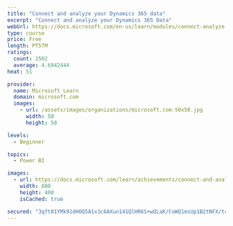 ```yaml
---
title: "Connect and analyze your Dynamics 365 data​"
excerpt: "Connect and analyze your Dynamics 365 Data​"
webUrl: https://docs.microsoft.com/en-us/learn/modules/connect-analyze-dynamics-365-data/
type: course
price: Free
length: PT57M
ratings:
  count: 2502
  average: 4.6942444
heat: 51

provider:
  name: Microsoft Learn
  domain: microsoft.com
  images:
    - url: /assets/images/organizations/microsoft.com-50x50.jpg
      width: 50
      height: 50

levels:
  - Beginner

topics:
  - Power BI

images:
  - url: https://docs.microsoft.com/learn/achievements/connect-and-analyze-your-microsoft-dynamics-365-data-social.png
    width: 800
    height: 400
    isCached: true

secured: "3qft81YMk91dHOQ5A1x3c6AXun141QlHR6S+wQLaK/CoWQ1msUp1B2tNFX/tcILEmSHjQiwIslz4eXBzmiyZbHlp4I6Q+qwnUxbiOx0uWTmImVQ85CaeGcGL2av4rkDJ82CuUhp83pjaZ/KPyYtbze3o3jwaNOCaD43Pw+ZHi+7ZiFrCzM3tpTjyraspKnFvCcmUBa9gWQ2w0n2T3O/yjWsxTrnEpSCGXOS3sgKyVViXyxi4xAMoZ+XytLIP3T19f9ewNf/X19S7aZWhs2B0DIbpMAlPrEqM2mRmJMR0eKE/4fbh46P2V5K1mFTP+4l0HbIejYg10h+KR7gFoNezHJwtfPdAbh0zh93wl1r+iJ51Byr13g8dexiQfuOBYsqZeAnHnj44JjRyZi26MtajYPEQSE9aPyok9r6MEEyjG+w=;DOP9KbmbAFp3QfYji0xUqw=="
---
```


